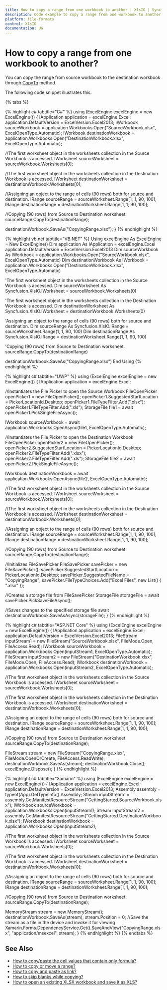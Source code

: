 ```yaml
---
title: How to copy a range from one workbook to another | XlsIO | Syncfusion
description: Code example to copy a range from one workbook to another using Syncfusion .NET Excel library (XlsIO).
platform: file-formats
control: XlsIO
documentation: UG
---
```


# How to copy a range from one workbook to another?

You can copy the range from source workbook to the destination workbook through [CopyTo](https://help.syncfusion.com/cr/file-formats/Syncfusion.XlsIO.IRange.html#Syncfusion_XlsIO_IRange_CopyTo_Syncfusion_XlsIO_IRange_Syncfusion_XlsIO_ExcelCopyRangeOptions_) method. 

The following code snippet illustrates this.

{% tabs %}  

{% highlight c# tabtitle="C#" %}
using (ExcelEngine excelEngine = new ExcelEngine())
{
  IApplication application = excelEngine.Excel;
  application.DefaultVersion = ExcelVersion.Excel2013;
  IWorkbook sourceWorkbook = application.Workbooks.Open("SourceWorkbook.xlsx", ExcelOpenType.Automatic);
  IWorkbook destinationWorkbook = application.Workbooks.Open("DestinationWorkbook.xlsx", ExcelOpenType.Automatic);

  //The first worksheet object in the worksheets collection in the Source Workbook is accessed.
  IWorksheet sourceWorksheet = sourceWorkbook.Worksheets[0];

  //The first worksheet object in the worksheets collection in the Destination Workbook is accessed.
  IWorksheet destinationWorksheet = destinationWorkbook.Worksheets[0];

  //Assigning an object to the range of cells (90 rows) both for source and destination.
  IRange sourceRange = sourceWorksheet.Range[1, 1, 90, 100];
  IRange destinationRange = destinationWorksheet.Range[1, 1, 90, 100];

  //Copying (90 rows) from Source to Destination worksheet.
  sourceRange.CopyTo(destinationRange);

  destinationWorkbook.SaveAs("CopyingRange.xlsx");
}
{% endhighlight %}

{% highlight vb.net tabtitle="VB.NET" %}
Using excelEngine As ExcelEngine = New ExcelEngine()
  Dim application As IApplication = excelEngine.Excel
  application.DefaultVersion = ExcelVersion.Excel2013
  Dim sourceWorkbook As IWorkbook = application.Workbooks.Open("SourceWorkbook.xlsx", ExcelOpenType.Automatic)
  Dim destinationWorkbook As IWorkbook = application.Workbooks.Open("DestinationWorkbook.xlsx", ExcelOpenType.Automatic)

  'The first worksheet object in the worksheets collection in the Source Workbook is accessed.
  Dim sourceWorksheet As Syncfusion.XlsIO.IWorksheet = sourceWorkbook.Worksheets(0)

  'The first worksheet object in the worksheets collection in the Destination Workbook is accessed.
  Dim destinationWorksheet As Syncfusion.XlsIO.IWorksheet = destinationWorkbook.Worksheets(0)

  'Assigning an object to the range of cells (90 rows) both for source and destination.
  Dim sourceRange As Syncfusion.XlsIO.IRange = sourceWorksheet.Range(1, 1, 90, 100)
  Dim destinationRange As Syncfusion.XlsIO.IRange = destinationWorksheet.Range(1, 1, 90, 100)

  'Copying (90 rows) from Source to Destination worksheet.
  sourceRange.CopyTo(destinationRange)

  destinationWorkbook.SaveAs("CopyingRange.xlsx")
End Using
{% endhighlight %}

{% highlight c# tabtitle="UWP" %}
using (ExcelEngine excelEngine = new ExcelEngine())
{
  IApplication application = excelEngine.Excel;

  //Instantiates the File Picker to open the Source Workbook
  FileOpenPicker openPicker1 = new FileOpenPicker();
  openPicker1.SuggestedStartLocation = PickerLocationId.Desktop;
  openPicker1.FileTypeFilter.Add(".xlsx");
  openPicker1.FileTypeFilter.Add(".xls");
  StorageFile file1 = await openPicker1.PickSingleFileAsync();

  IWorkbook sourceWorkbook = await application.Workbooks.OpenAsync(file1, ExcelOpenType.Automatic);

  //Instantiates the File Picker to open the Destination Workbook
  FileOpenPicker openPicker2 = new FileOpenPicker();
  openPicker2.SuggestedStartLocation = PickerLocationId.Desktop;
  openPicker2.FileTypeFilter.Add(".xlsx");
  openPicker2.FileTypeFilter.Add(".xls");
  StorageFile file2 = await openPicker2.PickSingleFileAsync();

  IWorkbook destinationWorkbook = await application.Workbooks.OpenAsync(file2, ExcelOpenType.Automatic);

  //The first worksheet object in the worksheets collection in the Source Workbook is accessed.
  IWorksheet sourceWorksheet = sourceWorkbook.Worksheets[0];

  //The first worksheet object in the worksheets collection in the Destination Workbook is accessed.
  IWorksheet destinationWorksheet = destinationWorkbook.Worksheets[0];

  //Assigning an object to the range of cells (90 rows) both for source and destination.
  IRange sourceRange = sourceWorksheet.Range[1, 1, 90, 100];
  IRange destinationRange = destinationWorksheet.Range[1, 1, 90, 100];

  //Copying (90 rows) from Source to Destination worksheet.
  sourceRange.CopyTo(destinationRange);

  //Initializes FileSavePicker
  FileSavePicker savePicker = new FileSavePicker();
  savePicker.SuggestedStartLocation = PickerLocationId.Desktop;
  savePicker.SuggestedFileName = "CopyingRange";
  savePicker.FileTypeChoices.Add("Excel Files", new List<string>() { ".xlsx" });

  //Creates a storage file from FileSavePicker
  StorageFile storageFile = await savePicker.PickSaveFileAsync();

  //Saves changes to the specified storage file
  await destinationWorkbook.SaveAsAsync(storageFile);
}
{% endhighlight %}

{% highlight c# tabtitle="ASP.NET Core" %}
using (ExcelEngine excelEngine = new ExcelEngine())
{
  IApplication application = excelEngine.Excel;
  application.DefaultVersion = ExcelVersion.Excel2013;
  FileStream inputStream1 = new FileStream("SourceWorkbook.xlsx", FileMode.Open, FileAccess.Read);
  IWorkbook sourceWorkbook = application.Workbooks.Open(inputStream1, ExcelOpenType.Automatic);
  FileStream inputStream2 = new FileStream("DestinationWorkbook.xlsx", FileMode.Open, FileAccess.Read);
  IWorkbook destinationWorkbook = application.Workbooks.Open(inputStream2, ExcelOpenType.Automatic);

  //The first worksheet object in the worksheets collection in the Source Workbook is accessed.
  IWorksheet sourceWorksheet = sourceWorkbook.Worksheets[0];

  //The first worksheet object in the worksheets collection in the Destination Workbook is accessed.
  IWorksheet destinationWorksheet = destinationWorkbook.Worksheets[0];

  //Assigning an object to the range of cells (90 rows) both for source and destination.
  IRange sourceRange = sourceWorksheet.Range[1, 1, 90, 100];
  IRange destinationRange = destinationWorksheet.Range[1, 1, 90, 100];

  //Copying (90 rows) from Source to Destination worksheet.
  sourceRange.CopyTo(destinationRange);

  FileStream stream = new FileStream("CopyingRange.xlsx", FileMode.OpenOrCreate, FileAccess.ReadWrite);
  destinationWorkbook.SaveAs(stream);
  destinationWorkbook.Close();
  excelEngine.Dispose();
}
{% endhighlight %}

{% highlight c# tabtitle="Xamarin" %}
using (ExcelEngine excelEngine = new ExcelEngine())
{
  IApplication application = excelEngine.Excel;
  application.DefaultVersion = ExcelVersion.Excel2013;
  Assembly assembly = typeof(App).GetTypeInfo().Assembly;
  Stream inputStream1 = assembly.GetManifestResourceStream("GettingStarted.SourceWorkbook.xlsx");
  IWorkbook sourceWorkbook = application.Workbooks.Open(inputStream1);
  Stream inputStream2 = assembly.GetManifestResourceStream("GettingStarted.DestinationWorkbook.xlsx");
  IWorkbook destinationWorkbook = application.Workbooks.Open(inputStream2);

  //The first worksheet object in the worksheets collection in the Source Workbook is accessed.
  IWorksheet sourceWorksheet = sourceWorkbook.Worksheets[0];

  //The first worksheet object in the worksheets collection in the Destination Workbook is accessed.
  IWorksheet destinationWorksheet = destinationWorkbook.Worksheets[0];

  //Assigning an object to the range of cells (90 rows) both for source and destination.
  IRange sourceRange = sourceWorksheet.Range[1, 1, 90, 100];
  IRange destinationRange = destinationWorksheet.Range[1, 1, 90, 100];

  //Copying (90 rows) from Source to Destination worksheet.
  sourceRange.CopyTo(destinationRange);

  MemoryStream stream = new MemoryStream();
  destinationWorkbook.SaveAs(stream);
  stream.Position = 0;
  //Save the stream as a file in the device and invoke it for viewing
  Xamarin.Forms.DependencyService.Get<ISave>().SaveAndView("CopyingRange.xlsx", "application/msexcel", stream);
}
{% endhighlight %}
{% endtabs %}  

## See Also

* [How to copy/paste the cell values that contain only formula?](https://help.syncfusion.com/file-formats/xlsio/faqs/how-to-copy-paste-the-cell-values-that-contain-only-formula)
* [How to copy or move a range?](https://help.syncfusion.com/file-formats/xlsio/worksheet-cells-manipulation#copy-or-move-a-range)
* [How to copy and paste as link?](https://help.syncfusion.com/file-formats/xlsio/worksheet-cells-manipulation#copy-and-paste-as-link)
* [How to skip blanks while copying?](https://help.syncfusion.com/file-formats/xlsio/worksheet-cells-manipulation#skip-blanks-while-copying)
* [How to open an existing XLSX workbook and save it as XLS?](https://help.syncfusion.com/file-formats/xlsio/faqs/how-to-open-an-existing-xlsx-workbook-and-save-it-as-xls)
